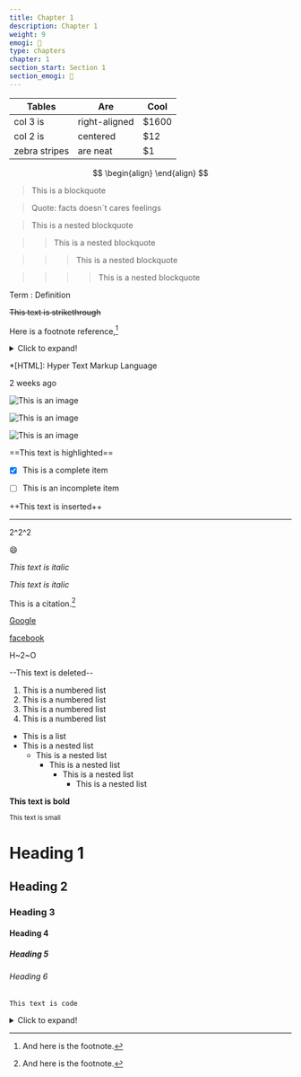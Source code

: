 ```yaml
---
title: Chapter 1
description: Chapter 1
weight: 9
emogi: 🤢
type: chapters
chapter: 1
section_start: Section 1
section_emogi: 🤕
---
```



| Tables | Are | Cool |
| --- | --- | --- |
| col 3 is | right-aligned | $1600 |
| col 2 is | centered | $12 |
| zebra stripes | are neat | $1 |


$$
\begin{align}
\end{align}
$$


> This is a blockquote

> Quote: facts doesn`t cares feelings 

> This is a nested blockquote

>> This is a nested blockquote

>>> This is a nested blockquote

>>>> This is a nested blockquote


Term
: Definition


~~This text is strikethrough~~


Here is a footnote reference,[^1]
[^1]: And here is the footnote.


<details>
<summary>Click to expand!</summary>
</details>


*[HTML]: Hyper Text Markup Language


<time datetime="2013-04-06T12:32+00:00">2 weeks ago</time>


![This is an image](https://www.google.com/images/branding/googlelogo/1x/googlelogo_color_272x92dp.png)

![This is an image](https://images.pexels.com/photos/14980905/pexels-photo-14980905.jpeg "This is a title")

![This is an image](https://images.pexels.com/photos/1612351/pexels-photo-1612351.jpeg)


==This text is highlighted==


- [x] This is a complete item
- [ ] This is an incomplete item


++This text is inserted++


---


2^2^2


:smile:


*This text is italic*

_This text is italic_


This is a citation.[^1]
[^1]: This is a citation.


[Google](https://www.google.com)

[facebook](https://www.facebook.com "This is a title")


H~2~O


--This text is deleted--


1. This is a numbered list
2. This is a numbered list
3. This is a numbered list
4. This is a numbered list
- This is a list
- This is a nested list
	- This is a nested list
		- This is a nested list
			- This is a nested list
				- This is a nested list


**This text is bold**


<sub>This text is small</sub>


# Heading 1 
## Heading 2 
### Heading 3 
#### Heading 4 
##### Heading 5 
###### Heading 6 


`This text is code`


<details>
<summary>Click to expand!</summary>
</details>

